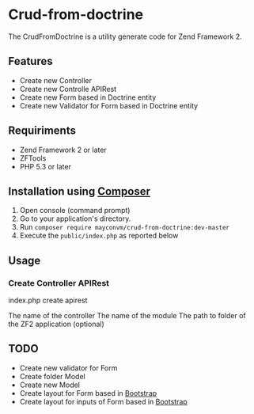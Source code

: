 Crud-from-doctrine
==================

The CrudFromDoctrine is a utility generate code for Zend Framework 2.

## Features

* Create new Controller
* Create new Controlle APIRest
* Create new Form based in Doctrine entity
* Create new Validator for Form based in Doctrine entity

## Requiriments

* Zend Framework 2 or later
* ZFTools
* PHP 5.3 or later
 
## Installation using [Composer](http://getcomposer.org)
 1. Open console (command prompt)
 2. Go to your application's directory.
 3. Run `composer require mayconvm/crud-from-doctrine:dev-master`
 4. Execute the `public/index.php` as reported below
 
## Usage
  
### Create Controller APIRest

  index.php create apirest <name> <module> <path>
  
  <name>    The name of the controller
  <module>  The name of the module
  <path>    The path to folder of the ZF2 application (optional)

## TODO

* Create new validator for Form
* Create folder Model
* Create new Model
* Create layout for Form based in [Bootstrap](http://getbootstrap.com/)
* Create layout for inputs of Form based in [Bootstrap](http://getbootstrap.com/)

